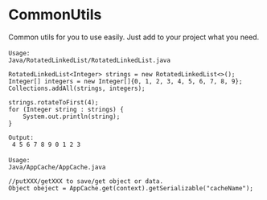 # CommonUtils
Common utils for you to use easily.
Just add to your project what you need.

```
Usage:　
Java/RotatedLinkedList/RotatedLinkedList.java
```
```
RotatedLinkedList<Integer> strings = new RotatedLinkedList<>();
Integer[] integers = new Integer[]{0, 1, 2, 3, 4, 5, 6, 7, 8, 9};
Collections.addAll(strings, integers);

strings.rotateToFirst(4);
for (Integer string : strings) {
    System.out.println(string);
}
```
```
Output:
 4 5 6 7 8 9 0 1 2 3
```


```
Usage:　
Java/AppCache/AppCache.java
```
```
//putXXX/getXXX to save/get object or data.
Object obeject = AppCache.get(context).getSerializable("cacheName");
```
